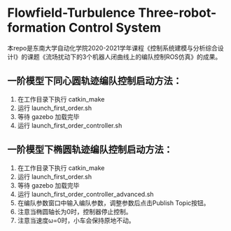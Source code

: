 # Flowfield-Turbulence Three-robot-formation Control System

本repo是东南大学自动化学院2020-2021学年课程《控制系统建模与分析综合设计I》的课题《流场扰动下的3个机器人闭曲线上的编队控制ROS仿真》的成果。

## 一阶模型下同心圆轨迹编队控制启动方法：
1. 在工作目录下执行 catkin_make
2. 运行 launch_first_order.sh
3. 等待 gazebo 加载完毕
4. 运行 launch_first_order_controller.sh

## 一阶模型下椭圆轨迹编队控制启动方法：
1. 在工作目录下执行 catkin_make
2. 运行 launch_first_order.sh
3. 等待 gazebo 加载完毕
4. 运行 launch_first_order_controller_advanced.sh
5. 在编队参数窗口中输入编队参数，调整参数后点击Publish Topic按钮。
6. 注意当椭圆轴长为0时，控制器停止控制。
7. 注意当速度ω=0时，小车会保持原地不动。
